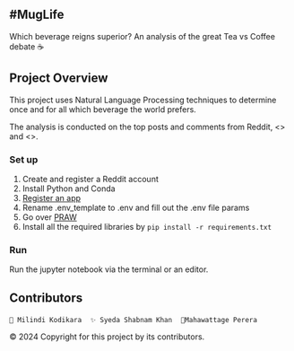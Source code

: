 ## \#MugLife
Which beverage reigns superior? An analysis of the great Tea vs Coffee debate ☕️

## Project Overview
This project uses Natural Language Processing techniques to determine once and for all which beverage the world prefers.

The analysis is conducted on the top posts and comments from Reddit, <> and <>.

### Set up
1. Create and register a Reddit account
2. Install Python and Conda
3. [Register an app](https://www.reddit.com/prefs/apps)
4. Rename .env_template to .env and fill out the .env file params
5. Go over [PRAW](https://praw.readthedocs.io/en/stable/index.html)
6. Install all the required libraries by `pip install -r requirements.txt`

### Run
Run the jupyter notebook via the terminal or an editor.

## Contributors
`🍃 Milindi Kodikara`&nbsp;&nbsp;&nbsp;&nbsp;`✨ Syeda Shabnam Khan`&nbsp;&nbsp;&nbsp;&nbsp;`🎈Mahawattage Perera`

© 2024 Copyright for this project by its contributors.
